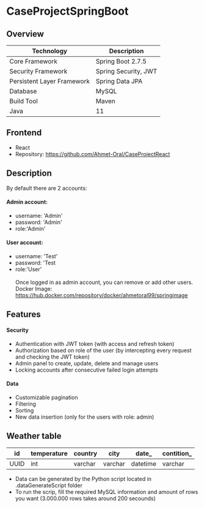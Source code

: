 # CaseProjectSpringBoot

## Overview

|Technology                |Description         |
|--------------------------|--------------------|
|Core Framework            |Spring Boot 2.7.5   |
|Security Framework        |Spring Security, JWT|
|Persistent Layer Framework|Spring Data JPA     |
|Database                  |MySQL               |
|Build Tool                |Maven               |
|Java                      |11                  |


## Frontend
* React
* Repository: https://github.com/Ahmet-Oral/CaseProjectReact

## Description

By default there are 2 accounts:
#### Admin account:
* username: 'Admin'
* password: 'Admin'
* role:'Admin'
#### User account:
* username: 'Test'
* password: 'Test
* role:'User'
  \
  \
  Once logged in as admin account, you can remove or add other users.
  \
  Docker Image:
  https://hub.docker.com/repository/docker/ahmetoral99/springimage


## Features

#### Security
* Authentication with JWT token (with access and refresh token)
* Authorization based on role of the user (by intercepting every request and checking the JWT token)
* Admin panel to create, update, delete and manage users
* Locking accounts after consecutive failed login attempts
#### Data
* Customizable pagination
* Filtering
* Sorting
* New data insertion (only for the users with role: admin)


## Weather table
| id | temperature | country  | city | date_  | contition_ |
| ------------- | ------------- | ------------- | ------------- | ------------- | ------------- |
| UUID | int | varchar  | varchar  | datetime | varchar |

* Data can be generated by the Python script located in .dataGenerateScript folder
* To run the scrip, fill the required MySQL information and amount of rows you want (3.000.000 rows takes around 200 secounds)



